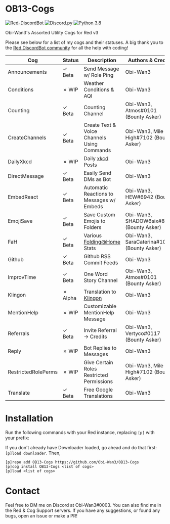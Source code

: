 # OB13-Cogs
[![Red-DiscordBot](https://img.shields.io/badge/Red--DiscordBot-V3-red.svg)](https://github.com/Cog-Creators/Red-DiscordBot)
[![Discord.py](https://img.shields.io/badge/Discord.py-rewrite-blue.svg)](https://github.com/Rapptz/discord.py/tree/rewrite)
[![Python 3.8](https://img.shields.io/pypi/pyversions/Red-Discordbot)](https://www.python.org/downloads/)

Obi-Wan3's Assorted Utility Cogs for Red v3

Please see below for a list of my cogs and their statuses. A big thank you to the [Red DiscordBot community](https://discord.gg/red) for all the help with coding!

| Cog | Status | Description | Authors & Credits |
| --- | --- | --- | --- |
| Announcements | ✓ Beta | Send Message w/ Role Ping | Obi-Wan3 |
| Conditions | ✗ WIP | Weather Conditions & AQI | Obi-Wan3 |
| Counting | ✓ Beta | Counting Channel | Obi-Wan3, Atmos#0101 (Bounty Asker) |
| CreateChannels | ✓ Beta | Create Text & Voice Channels Using Commands | Obi-Wan3, Mile High#7102 (Bounty Asker) |
| DailyXkcd | ✗ WIP | Daily [xkcd](http://xkcd.com/) Posts | Obi-Wan3 |
| DirectMessage | ✓ Beta | Easily Send DMs as Bot | Obi-Wan3 |
| EmbedReact | ✓ Beta | Automatic Reactions to Messages w/ Embeds | Obi-Wan3, HEW#6942 (Bounty Asker) |
| EmojiSave | ✓ Beta | Save Custom Emojis to Folders | Obi-Wan3, SHADOW6six#8807 (Bounty Asker) |
| FaH | ✓ Beta | Various [Folding@Home](https://foldingathome.org/) Stats | Obi-Wan3, SaraCaterina#1015 (Bounty Asker) |
| Github | ✓ Beta | Github RSS Commit Feeds | Obi-Wan3 |
| ImprovTime | ✓ Beta | One Word Story Channel | Obi-Wan3, Atmos#0101 (Bounty Asker) |
| Klingon | ✗ Alpha | Translation to [Klingon](http://mrklingo.freeshell.org/uta/index.php) | Obi-Wan3 |
| MentionHelp | ✗ WIP | Customizable MentionHelp Message | Obi-Wan3 |
| Referrals | ✓ Beta | Invite Referral -> Credits | Obi-Wan3, Vertyco#0117 (Bounty Asker) |
| Reply | ✗ WIP | Bot Replies to Messages | Obi-Wan3 |
| RestrictedRolePerms | ✗ WIP | Give Certain Roles Restricted Permissions | Obi-Wan3, Mile High#7102 (Bounty Asker) |
| Translate | ✓ Beta | Free Google Translations | Obi-Wan3 |

# Installation
Run the following commands with your Red instance, replacing `[p]` with your prefix:

If you don't already have Downloader loaded, go ahead and do that first: `[p]load downloader`. Then, 
```
[p]repo add OB13-Cogs https://github.com/Obi-Wan3/OB13-Cogs
[p]cog install OB13-Cogs <list of cogs>
[p]load <list of cogs>
```

# Contact
Feel free to DM me on Discord at Obi-Wan3#0003. You can also find me in the Red & Cog Support servers. If you have any suggestions, or found any bugs, open an issue or make a PR!
